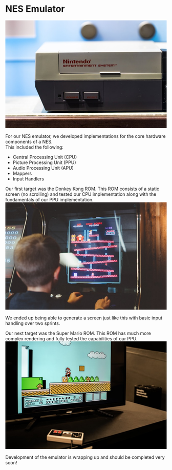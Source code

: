 # NES Emulator  
![](assets/jason-leung-ZV7lnfyQLmA-unsplash.jpg)  

For our NES emulator, we developed implementations for the core hardware components of a NES.  
This included the following:  
- Central Processing Unit (CPU)
- Picture Processing Unit (PPU)
- Audio Processing Unit (APU)
- Mappers
- Input Handlers

Our first target was the Donkey Kong ROM. This ROM consists of a static screen (no scrolling) and tested our CPU implementation along with the fundamentals of our PPU implementation.  
![](assets/kelly-sikkema-PgToaHfQjq0-unsplash.jpg)  

We ended up being able to generate a screen just like this with basic input handling over two sprints.  

Our next target was the Super Mario ROM. This ROM has much more complex rendering and fully tested the capabilities of our PPU.  
![](assets/zack-yeo-93dD3vxHRiQ-unsplash.jpg)  

Development of the emulator is wrapping up and should be completed very soon!
